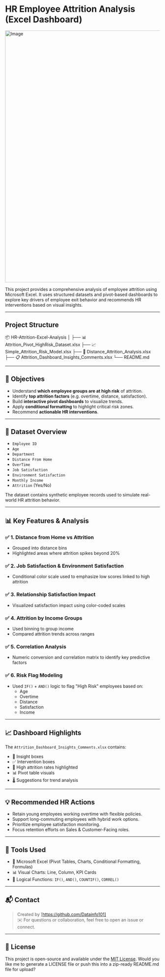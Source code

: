 # HR Employee Attrition Analysis (Excel Dashboard)

<img width="1536" height="820" alt="Image" src="https://github.com/user-attachments/assets/e911b0a2-1891-405b-a118-9dd8fb1054ad" />


This project provides a comprehensive analysis of employee attrition using Microsoft Excel. It uses structured datasets and pivot-based dashboards to explore key drivers of employee exit behavior and recommends HR interventions based on visual insights.

---

## Project Structure

📦 HR-Attrition-Excel-Analysis
│
├── 📊 Attrition_Pivot_HighRisk_Dataset.xlsx
├── 📈 Simple_Attrition_Risk_Model.xlsx
├── 🧾 Distance_Attrition_Analysis.xlsx
├── 📋 Attrition_Dashboard_Insights_Comments.xlsx
└── README.md

---

## 📌 Objectives

- Understand **which employee groups are at high risk** of attrition.
- Identify **top attrition factors** (e.g. overtime, distance, satisfaction).
- Build **interactive pivot dashboards** to visualize trends.
- Apply **conditional formatting** to highlight critical risk zones.
- Recommend **actionable HR interventions**.

---

## 🧪 Dataset Overview

- `Employee ID`
- `Age`
- `Department`
- `Distance From Home`
- `OverTime`
- `Job Satisfaction`
- `Environment Satisfaction`
- `Monthly Income`
- `Attrition` (Yes/No)

The dataset contains synthetic employee records used to simulate real-world HR attrition behavior.

---

## 📊 Key Features & Analysis

### ✅ 1. Distance from Home vs Attrition
- Grouped into distance bins
- Highlighted areas where attrition spikes beyond 20%

### ✅ 2. Job Satisfaction & Environment Satisfaction
- Conditional color scale used to emphasize low scores linked to high attrition

### ✅ 3. Relationship Satisfaction Impact
- Visualized satisfaction impact using color-coded scales

### ✅ 4. Attrition by Income Groups
- Used binning to group income
- Compared attrition trends across ranges

### ✅ 5. Correlation Analysis
- Numeric conversion and correlation matrix to identify key predictive factors

### ✅ 6. Risk Flag Modeling
- Used `IF()` + `AND()` logic to flag "High Risk" employees based on:
  - Age
  - Overtime
  - Distance
  - Satisfaction
  - Income

---

## 📈 Dashboard Highlights

The `Attrition_Dashboard_Insights_Comments.xlsx` contains:

- 📌 Insight boxes
- ✅ Intervention boxes
- 🔴 High attrition rates highlighted
- 📊 Pivot table visuals
- 🌡️ Suggestions for trend analysis

---

## 💡 Recommended HR Actions

- Retain young employees working overtime with flexible policies.
- Support long-commuting employees with hybrid work options.
- Prioritize employee satisfaction monitoring.
- Focus retention efforts on Sales & Customer-Facing roles.

---

## 🔧 Tools Used

- 📎 Microsoft Excel (Pivot Tables, Charts, Conditional Formatting, Formulas)
- 📊 Visual Charts: Line, Column, KPI Cards
- 🧠 Logical Functions: `IF()`, `AND()`, `COUNTIF()`, `CORREL()`

---

## 📬 Contact

> Created by [https://github.com/Datainfo101]  
> ✉️ For questions or collaboration, feel free to open an issue or connect.

---

## 📜 License

This project is open-source and available under the [MIT License](LICENSE).
Would you like me to generate a LICENSE file or push this into a zip-ready README.md file for upload?

















